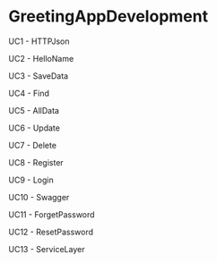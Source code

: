 # GreetingAppDevelopment
UC1 - HTTPJson

UC2 - HelloName

UC3 - SaveData

UC4 - Find

UC5 - AllData

UC6 - Update

UC7 - Delete

UC8 - Register

UC9 - Login 

UC10 - Swagger

UC11 - ForgetPassword

UC12 - ResetPassword

UC13 - ServiceLayer

